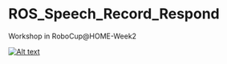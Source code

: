 # ROS_Speech_Record_Respond
Workshop in RoboCup@HOME-Week2

[![Alt text](https://img.youtube.com/vi/VID/0.jpg)](https://www.youtube.com/watch?v=VID)

